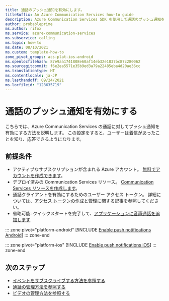 ```yaml
---
title: 通話のプッシュ通知を有効にします。
titleSuffix: An Azure Communication Services how-to guide
description: Azure Communication Services SDK を使用して通話のプッシュ通知を有効にします。
author: probableprime
ms.author: rifox
ms.service: azure-communication-services
ms.subservice: calling
ms.topic: how-to
ms.date: 08/10/2021
ms.custom: template-how-to
zone_pivot_groups: acs-plat-ios-android
ms.openlocfilehash: 87e9aa1741808e60af14eb32e1837bc87c280062
ms.sourcegitcommit: f6e2ea5571e35b9ed3a79a22485eba4d20ae36cc
ms.translationtype: HT
ms.contentlocale: ja-JP
ms.lasthandoff: 09/24/2021
ms.locfileid: "128635719"
---
```

# <a name="enable-push-notifications-for-calls"></a>通話のプッシュ通知を有効にする

こちらでは、Azure Communication Services の通話に対してプッシュ通知を有効にする方法を説明します。 この設定をすると、ユーザーは着信があったことを知り、応答できるようになります。

## <a name="prerequisites"></a>前提条件

- アクティブなサブスクリプションが含まれる Azure アカウント。 [無料でアカウントを作成できます](https://azure.microsoft.com/free/?WT.mc_id=A261C142F)。 
- デプロイ済みの Communication Services リソース。 [Communication Services リソースを作成します](../../quickstarts/create-communication-resource.md)。
- 通話クライアントを有効にするためのユーザー アクセス トークン。 詳細については、[アクセス トークンの作成と管理](../../quickstarts/access-tokens.md)に関する記事を参照してください。
- 省略可能: クイックスタートを完了して、[アプリケーションに音声通話を追加します](../../quickstarts/voice-video-calling/getting-started-with-calling.md)

::: zone pivot="platform-android"
[!INCLUDE [Enable push notifications Android](./includes/push-notifications/push-notifications-android.md)]
::: zone-end

::: zone pivot="platform-ios"
[!INCLUDE [Enable push notifications iOS](./includes/push-notifications/push-notifications-ios.md)]
::: zone-end

## <a name="next-steps"></a>次のステップ
- [イベントをサブスクライブする方法を参照する](./events.md)
- [通話の管理方法を参照する](./manage-calls.md)
- [ビデオの管理方法を参照する](./manage-video.md)
